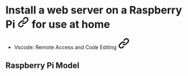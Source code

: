 # Install a web server on a Raspberry Pi [![alt text][1]](https://www.raspberrypi.com/) for use at home

- Vscode: Remote Access and Code Editing [![alt text][1]](https://carleton.ca/scs/2024/vscode-remote-access-and-code-editing/)

## Raspberry Pi Model

```bash
```

<!-- Link sign - Don't Found a better way :-( - You know a better method? - Please send me a email -->
[1]: ./img/link_symbol.svg
